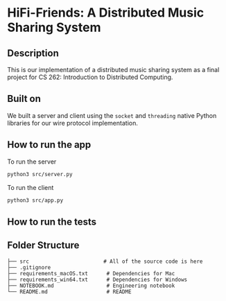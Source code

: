 # HiFi-Friends: A Distributed Music Sharing System

## Description

This is our implementation of a distributed music sharing system as a final project for
CS 262: Introduction to Distributed Computing.

## Built on

We built a server and client using the `socket` and `threading` native Python libraries for our wire protocol implementation. 

## How to run the app

To run the server

```bash
python3 src/server.py
```

To run the client

```bash
python3 src/app.py
```

## How to run the tests

## Folder Structure
```
├── src                        # All of the source code is here
├── .gitignore	
├── requirements_macOS.txt      # Dependencies for Mac
├── requirements_win64.txt      # Dependencies for Windows
├── NOTEBOOK.md                 # Engineering notebook	
└── README.md                   # README
``` 